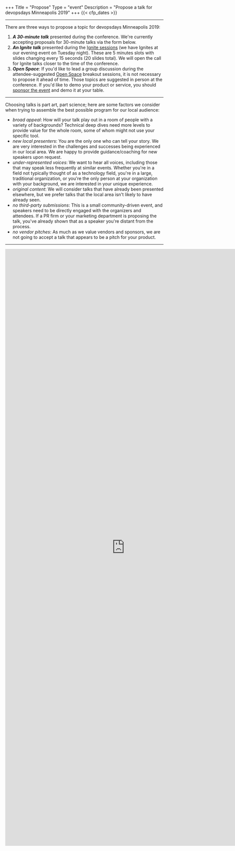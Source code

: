 +++
Title = "Propose"
Type = "event"
Description = "Propose a talk for devopsdays Minneapolis 2019"
+++
 {{< cfp_dates >}}

<hr>

There are three ways to propose a topic for devopsdays Minneapolis 2019:
<ol>
  <li><strong><em>A 30-minute talk</em></strong> presented during the conference. We're currently accepting proposals for 30-minute talks via the form below.</li>
  <li><strong><em>An Ignite talk</em></strong> presented during the <a href="/pages/ignite-talks-format">Ignite sessions</a> (we have Ignites at our evening event on Tuesday night). These are 5 minutes slots with slides changing every 15 seconds (20 slides total). We will open the call for Ignite talks closer to the time of the conference.</li>
  <li><strong><em>Open Space</em></strong>: If you'd like to lead a group discussion during the attendee-suggested <a href="/pages/open-space-format">Open Space</a> breakout sessions, it is not necessary to propose it ahead of time. Those topics are suggested in person at the conference. If you'd like to demo your product or service, you should <a href="../sponsor">sponsor the event</a> and demo it at your table.
</ol>

<hr>

Choosing talks is part art, part science; here are some factors we consider when trying to assemble the best possible program for our local audience:

- _broad appeal_: How will your talk play out in a room of people with a variety of backgrounds? Technical deep dives need more levels to provide value for the whole room, some of whom might not use your specific tool.
- _new local presenters_: You are the only one who can tell your story. We are very interested in the challenges and successes being experienced in our local area. We are happy to provide guidance/coaching for new speakers upon request.
- _under-represented voices_: We want to hear all voices, including those that may speak less frequently at similar events. Whether you're in a field not typically thought of as a technology field, you're in a large, traditional organization, or you're the only person at your organization with your background, we are interested in your unique experience.
- _original content_: We will consider talks that have already been presented elsewhere, but we prefer talks that the local area isn't likely to have already seen.
- _no third-party submissions_: This is a small community-driven event, and speakers need to be directly engaged with the organizers and attendees. If a PR firm or your marketing department is proposing the talk, you've already shown that as a speaker you're distant from the process.
- _no vendor pitches_: As much as we value vendors and sponsors, we are not going to accept a talk that appears to be a pitch for your product.

<hr>

<iframe src="https://docs.google.com/forms/d/e/1FAIpQLSdV_obd_nrLTq8r0AkwYyBJxuRXxVcm7lRcDn7cQaR4FW-0Zg/viewform?embedded=true" width="760" height="1900" frameborder="0" marginheight="0" marginwidth="0">Loading...</iframe>
